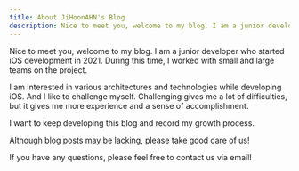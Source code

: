 ```yaml
---
title: About JiHoonAHN's Blog
description: Nice to meet you, welcome to my blog. I am a junior developer who started iOS development in 2021. During this time, I worked with small and large teams on the project.
---
```


Nice to meet you, welcome to my blog. I am a junior developer who started iOS development in 2021. During this time, I worked with small and large teams on the project.

I am interested in various architectures and technologies while developing iOS. 
And I like to challenge myself. Challenging gives me a lot of difficulties, but it gives me more experience and a sense of accomplishment.

I want to keep developing this blog and record my growth process.

Although blog posts may be lacking, please take good care of us!

If you have any questions, please feel free to contact us via email!
